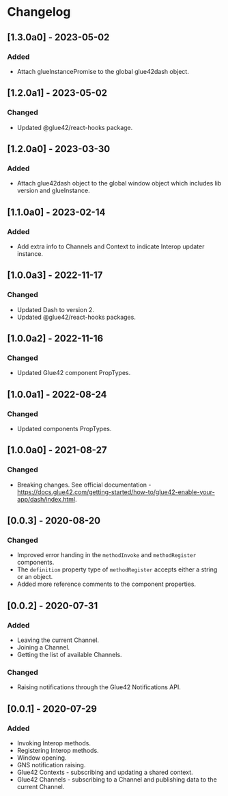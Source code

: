# Changelog

## [1.3.0a0] - 2023-05-02

### Added

- Attach glueInstancePromise to the global glue42dash object.

## [1.2.0a1] - 2023-05-02

### Changed

- Updated @glue42/react-hooks package.

## [1.2.0a0] - 2023-03-30

### Added

- Attach glue42dash object to the global window object which includes lib version and glueInstance.

## [1.1.0a0] - 2023-02-14

### Added

- Add extra info to Channels and Context to indicate Interop updater instance.

## [1.0.0a3] - 2022-11-17

### Changed

- Updated Dash to version 2.
- Updated @glue42/react-hooks packages.

## [1.0.0a2] - 2022-11-16

### Changed

- Updated Glue42 component PropTypes.

## [1.0.0a1] - 2022-08-24

### Changed

- Updated components PropTypes.

## [1.0.0a0] - 2021-08-27

### Changed

- Breaking changes. See official documentation - https://docs.glue42.com/getting-started/how-to/glue42-enable-your-app/dash/index.html.

## [0.0.3] - 2020-08-20

### Changed

- Improved error handing in the `methodInvoke` and `methodRegister` components.
- The `definition` property type of `methodRegister` accepts either a string or an object.
- Added more reference comments to the component properties.

## [0.0.2] - 2020-07-31

### Added

- Leaving the current Channel.
- Joining a Channel.
- Getting the list of available Channels.

### Changed

- Raising notifications through the Glue42 Notifications API.

## [0.0.1] - 2020-07-29

### Added

- Invoking Interop methods.
- Registering Interop methods.
- Window opening.
- GNS notification raising.
- Glue42 Contexts - subscribing and updating a shared context.
- Glue42 Channels - subscribing to a Channel and publishing data to the current Channel.
